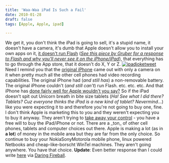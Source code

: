 ```yaml
---
title: 'Waa-Waa iPad Is Such a Fail'
date: 2010-01-28
draft: false
tags: [Apple, Apple, ipad]

---
```


We get it, you don't think the iPad is going to sell, it's a stupid name, it doesn't have a camera, it's dumb that Apple doesn't allow you to install your own apps on it, [it doesn't run Flash](http://daringfireball.net/linked/2010/01/28/flash-ipad) (_[See this piece by Gruber for a response to Flash and why you'll never see it on the iPhone/iPad](http://daringfireball.net/2010/01/apple_adobe_flash)_), that everything has to go through the App store, that it doesn't do X, Y or Z. [![](https://chrisenns.com/wp-content/uploads/2010/01/ipadjoketweet-300x143.png "ipadjoketweet")](http://twitter.com/reckless/statuses/8297727854) Need I remind you that the [original iPhone](http://en.wikipedia.org/wiki/List_of_iPhone_and_iPod_Touch_models) came out with only a camera on it when pretty much all the other cell phones had video recording capabilities. The original iPhone had (_and still has_) a non-removable battery. The original iPhone couldn't (_and still can't_) run Flash. etc. etc. etc. And that iPhone has [done fairly well for Apple wouldn't you say?](http://www.apple.com/pr/library/2010/01/25results.html) So if the iPad doesn't spit out Unicorn breath in bite size tablets (_Ha! See what I did there? Tablets? Cuz everyone thinks the iPad is a new kind of tablet? Nevermind..._) like you were expecting it to and therefore you're not going to buy one, fine. I don't think Apple is marketing this to you and they weren't expecting you to buy it anyway. They aren't trying to [take away your control](http://lifehacker.com/5458690/the-problem-with-the-apple-ipad) - you have a free will to buy the iPad/iPhone or not. There are a \_ton\_ of other cell phones, tablets and computer choices out there. Apple is making a lot (as in **a lot**) of money in the mobile area but they are far from the only choice. So continue to buy your NokiaSonyMotorola mobile phone, linux powered Netbooks and cheap-like-borscht WinTel machines. They aren't going anywhere. You have that choice. **Update**: Even better response than I could write [here](http://cruftbox.com/blog/archives/001592.html#001592) via [Daring Fireball](http://daringfireball.net/linked/2010/01/28/cruftbox).